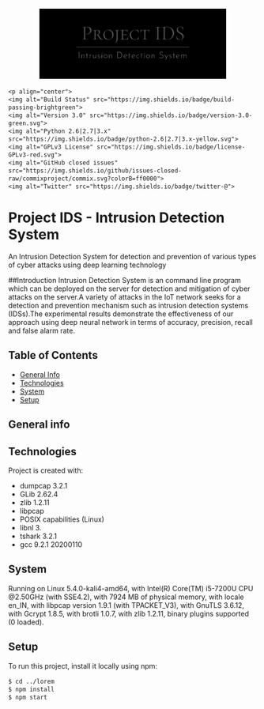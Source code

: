 <p align="center">
	<img alt="ProjectIDS" src="images/projectIDS.png" height="142" />

	<p align="center">
    <img alt="Build Status" src="https://img.shields.io/badge/build-passing-brightgreen">
    <img alt="Version 3.0" src="https://img.shields.io/badge/version-3.0-green.svg">
    <img alt="Python 2.6|2.7|3.x" src="https://img.shields.io/badge/python-2.6|2.7|3.x-yellow.svg">
    <img alt="GPLv3 License" src="https://img.shields.io/badge/license-GPLv3-red.svg">
    <img alt="GitHub closed issues" src="https://img.shields.io/github/issues-closed-raw/commixproject/commix.svg?colorB=ff0000">
    <img alt="Twitter" src="https://img.shields.io/badge/twitter-@">
  </p>


</p>


# Project IDS - Intrusion Detection System
An Intrusion Detection System for detection and prevention of various types of cyber attacks using deep learning technology

##Introduction
	Intrusion Detection System is an command line program which can be deployed on the server for detection and mitigation of cyber attacks on the server.A variety of attacks in the IoT network seeks for a detection and prevention mechanism such as intrusion detection systems (IDSs).The experimental results demonstrate the effectiveness of our approach using deep neural network in terms of accuracy, precision, recall and false alarm rate.

## Table of Contents
* [General Info](#general-info)
* [Technologies](#technlogies)
* [System](#system)
* [Setup](#setup)

## General info

	
## Technologies
Project is created with:
* dumpcap 3.2.1
* GLib 2.62.4
* zlib 1.2.11
* libpcap
* POSIX capabilities (Linux)
* libnl 3.
* tshark 3.2.1
* gcc 9.2.1 20200110
	

## System
Running on Linux 5.4.0-kali4-amd64, with Intel(R) Core(TM) i5-7200U CPU @2.50GHz (with SSE4.2), with 7924 MB of physical memory, with locale en_IN, with libpcap version 1.9.1 (with TPACKET_V3), with GnuTLS 3.6.12, with Gcrypt 1.8.5, with brotli 1.0.7, with zlib 1.2.11, binary plugins supported (0 loaded).

## Setup
To run this project, install it locally using npm:

```
$ cd ../lorem
$ npm install
$ npm start
```


